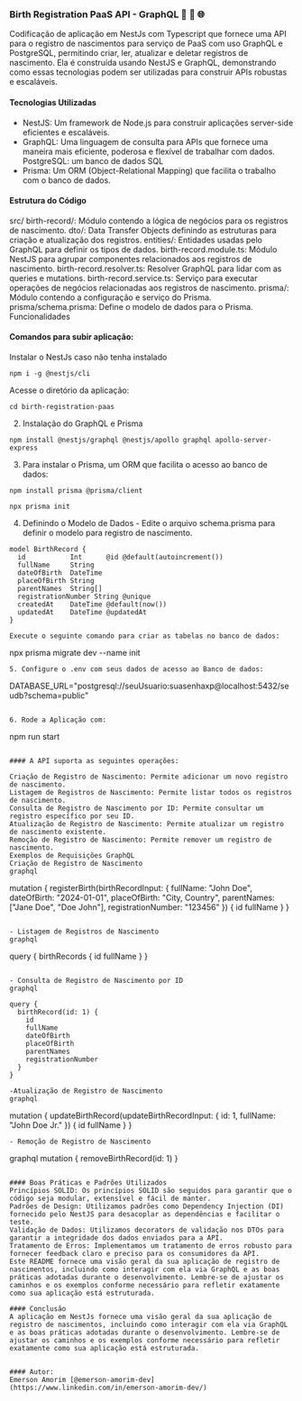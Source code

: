 ### Birth Registration PaaS API - GraphQL 🚀 🔄 🌐

Codificação de aplicação em NestJs com Typescript que fornece uma API para o registro de nascimentos para serviço de PaaS com uso GraphQL e PostgreSQL, permitindo criar, ler, atualizar e deletar registros de nascimento. Ela é construída usando NestJS e GraphQL, demonstrando como essas tecnologias podem ser utilizadas para construir APIs robustas e escaláveis.

#### Tecnologias Utilizadas
- NestJS: Um framework de Node.js para construir aplicações server-side eficientes e escaláveis.
- GraphQL: Uma linguagem de consulta para APIs que fornece uma maneira mais eficiente, poderosa e flexível de trabalhar com dados.
  PostgreSQL: um banco de dados SQL
- Prisma: Um ORM (Object-Relational Mapping) que facilita o trabalho com o banco de dados.


#### Estrutura do Código
src/
birth-record/: Módulo contendo a lógica de negócios para os registros de nascimento.
dto/: Data Transfer Objects definindo as estruturas para criação e atualização dos registros.
entities/: Entidades usadas pelo GraphQL para definir os tipos de dados.
birth-record.module.ts: Módulo NestJS para agrupar componentes relacionados aos registros de nascimento.
birth-record.resolver.ts: Resolver GraphQL para lidar com as queries e mutations.
birth-record.service.ts: Serviço para executar operações de negócios relacionadas aos registros de nascimento.
prisma/: Módulo contendo a configuração e serviço do Prisma.
prisma/schema.prisma: Define o modelo de dados para o Prisma.
Funcionalidades

#### Comandos para subir aplicação:

Instalar o NestJs caso não tenha instalado
````
npm i -g @nestjs/cli
````

Acesse o diretório da aplicação:
````
cd birth-registration-paas
````

2. Instalação do GraphQL e Prisma
````
npm install @nestjs/graphql @nestjs/apollo graphql apollo-server-express

````
3. Para instalar o Prisma, um ORM que facilita o acesso ao banco de dados:
````
npm install prisma @prisma/client
````

````
npx prisma init
````

4.  Definindo o Modelo de Dados - Edite o arquivo schema.prisma para definir o modelo para registro de nascimento.
````
model BirthRecord {
  id           Int      @id @default(autoincrement())
  fullName     String
  dateOfBirth  DateTime
  placeOfBirth String
  parentNames  String[]
  registrationNumber String @unique
  createdAt    DateTime @default(now())
  updatedAt    DateTime @updatedAt
}

Execute o seguinte comando para criar as tabelas no banco de dados:
````
npx prisma migrate dev --name init

````
5. Configure o .env com seus dados de acesso ao Banco de dados:
````
DATABASE_URL="postgresql://seuUsuario:suasenhaxp@localhost:5432/seudb?schema=public"
````

6. Rode a Aplicação com:

````
npm run start
````

#### A API suporta as seguintes operações:

Criação de Registro de Nascimento: Permite adicionar um novo registro de nascimento.
Listagem de Registros de Nascimento: Permite listar todos os registros de nascimento.
Consulta de Registro de Nascimento por ID: Permite consultar um registro específico por seu ID.
Atualização de Registro de Nascimento: Permite atualizar um registro de nascimento existente.
Remoção de Registro de Nascimento: Permite remover um registro de nascimento.
Exemplos de Requisições GraphQL
Criação de Registro de Nascimento
graphql

````
mutation {
  registerBirth(birthRecordInput: {
    fullName: "John Doe",
    dateOfBirth: "2024-01-01",
    placeOfBirth: "City, Country",
    parentNames: ["Jane Doe", "Doe John"],
    registrationNumber: "123456"
  }) {
    id
    fullName
  }
}
````

- Listagem de Registros de Nascimento
graphql
````
query {
  birthRecords {
    id
    fullName
  }
}
````

- Consulta de Registro de Nascimento por ID
graphql

query {
  birthRecord(id: 1) {
    id
    fullName
    dateOfBirth
    placeOfBirth
    parentNames
    registrationNumber
  }
}

-Atualização de Registro de Nascimento
graphql
````
mutation {
  updateBirthRecord(updateBirthRecordInput: {
    id: 1,
    fullName: "John Doe Jr."
  }) {
    id
    fullName
  }
}
````
- Remoção de Registro de Nascimento

````
graphql
mutation {
  removeBirthRecord(id: 1)
}
````

#### Boas Práticas e Padrões Utilizados
Princípios SOLID: Os princípios SOLID são seguidos para garantir que o código seja modular, extensível e fácil de manter.
Padrões de Design: Utilizamos padrões como Dependency Injection (DI) fornecido pelo NestJS para desacoplar as dependências e facilitar o teste.
Validação de Dados: Utilizamos decorators de validação nos DTOs para garantir a integridade dos dados enviados para a API.
Tratamento de Erros: Implementamos um tratamento de erros robusto para fornecer feedback claro e preciso para os consumidores da API.
Este README fornece uma visão geral da sua aplicação de registro de nascimentos, incluindo como interagir com ela via GraphQL e as boas práticas adotadas durante o desenvolvimento. Lembre-se de ajustar os caminhos e os exemplos conforme necessário para refletir exatamente como sua aplicação está estruturada.

#### Conclusão
A aplicação em NestJs fornece uma visão geral da sua aplicação de registro de nascimentos, incluindo como interagir com ela via GraphQL e as boas práticas adotadas durante o desenvolvimento. Lembre-se de ajustar os caminhos e os exemplos conforme necessário para refletir exatamente como sua aplicação está estruturada.


#### Autor:
Emerson Amorim [@emerson-amorim-dev](https://www.linkedin.com/in/emerson-amorim-dev/)
